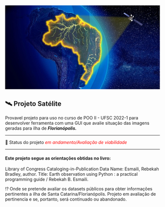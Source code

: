 ![ImagenSatelite_Brasil](https://github.com/joaoflorentino/ProjetoSatelite/blob/main/figs/brasilSatelite.jpeg)
## 🛰️ Projeto Satélite 
Provavel projeto para uso no curso de POO II  - UFSC 2022-1 para desenvolver ferramenta com uma GUI que avalie situação das imagens geradas para ilha de ***Florianópolis.***
* * *
🧩 Status do projeto <font color= red>*em andamento/Avaliação de viabilidade*</font> 
* * *
#### Este projeto segue as orientações obtidas no livro:
Library of Congress Cataloging-in-Publication Data
Name: Esmaili, Rebekah Bradley, author.
Title: Earth observation using Python : a practical programming guide /
Rebekah B. Esmaili.

⁉️ Onde se pretende avaliar os datasets públicos para obter informações pertinentes a ilha de Santa Catarina/Florianópolis. 
Projeto em avaliação de pertinencia e se, portanto, será continuado ou abandonado.

